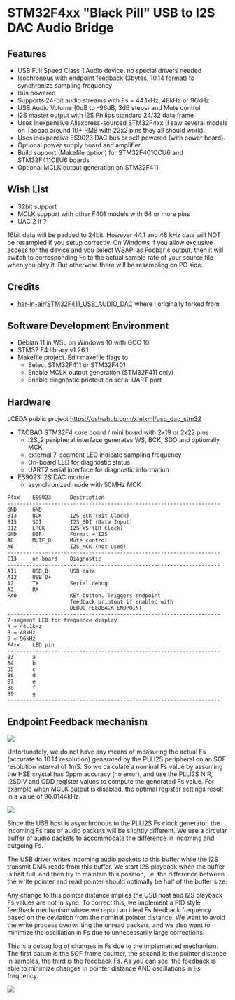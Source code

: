 # STM32F4xx "Black Pill" USB to I2S DAC Audio Bridge

## Features

* USB Full Speed Class 1 Audio device, no special drivers needed
* Isochronous with endpoint feedback (3bytes, 10.14 format) to synchronize sampling frequency
* Bus powered
* Supports 24-bit audio streams with Fs = 44.1kHz, 48kHz or 96kHz
* USB Audio Volume (0dB to -96dB, 3dB steps) and Mute control 
* I2S master output with I2S Philips standard 24/32 data frame
* Uses inexpensive Aliexpress-sourced STM32F4xx (I saw several models on Taobao around 10+ RMB with 22x2 pins they all should work).
* Uses inexpensive ES9023 DAC bus or self powered (with power board).
* Optional power supply board and amplifier
* Build support (Makefile option) for STM32F401CCU6 and STM32F411CEU6 boards 
* Optional MCLK output generation on STM32F411

## Wish List

* 32bit support
* MCLK support with other F401 models with 64 or more pins
* UAC 2 if ?

16bit data will be padded to 24bit. However 44.1 and 48 kHz data will NOT be resampled if you setup correctly. On Windows if you allow exclusive access for the device and you select WSAPI as Foobar's output, then it will switch to corresponding Fs to the actual sample rate of your source file when you play it. But otherwise there will be resampling on PC side.

## Credits
* [har-in-air/STM32F411_USB_AUDIO_DAC](https://github.com/har-in-air/STM32F411_USB_AUDIO_DAC) where I originally forked from


## Software Development Environment
* Debian 11 in WSL on Windows 10 with GCC 10
* STM32 F4 library v1.26.1
* Makefile project. Edit makefile flags to
  * Select STM32F411 or STM32F401
  * Enable MCLK output generation (STM32F411 only)
  * Enable diagnostic printout on serial UART port 

## Hardware

LCEDA public project https://oshwhub.com/xmlxml/usb_dac_stm32

* TAOBAO STM32F4 core board / mini board with 2x19 or 2x22 pins
	* I2S_2 peripheral interface generates WS, BCK, SDO and optionally MCK
	* external 7-segment LED indicate sampling frequency
	* On-board LED for diagnostic status
	* UART2 serial interface for diagnostic information
* ES9023 I2S DAC module
	* asynchronized mode with 50MHz MCK
```
F4xx    ES9023      Description
--------------------------------------------------------------------
GND     GND
B13     BCK         I2S_BCK (Bit Clock)
B15     SDI         I2S_SDI (Data Input)
B12     LRCK        I2S_WS (LR Clock)
GND     DIF         Format = I2S
A8      MUTE_B      Mute control
A6      -           I2S_MCK (not used)
--------------------------------------------------------------------
C13     on-board    Diagnostic
--------------------------------------------------------------------
A11     USB_D-      USB data
A12     USB_D+
A2      TX          Serial debug
A3      RX
PA0                 KEY button. Triggers endpoint  
                    feedback printout if enabled with  
                    DEBUG_FEEDBACK_ENDPOINT
--------------------------------------------------------------------
7-segment LED for frequence display
4 = 44.1kHz
8 = 48kHz
9 = 96kHz
F4xx    LED pin
--------------------------------------------------------------------
B3      a
B4      b
B5      c
B6      d
B7      e
B8      f
B9      g
--------------------------------------------------------------------
```    

## Endpoint Feedback mechanism

<img src="docs/feedback_endpoint_spec.png" />

Unfortunately, we do not have any means of measuring the actual Fs (accurate to 10.14 resolution)
generated by the PLLI2S peripheral on an SOF resolution interval of 1mS. So we calculate
a nominal Fs value by assuming the HSE crystal has 0ppm accuracy (no error), and use the PLLI2S N,R,
I2SDIV and ODD register values to compute the generated Fs value. For example when MCLK output
is disabled, the optimal register settings result in a value of 96.0144kHz.

<img src="docs/i2s_pll_settings.png" />

Since the USB host is asynchronous to the PLLI2S Fs clock generator, the incoming Fs rate of audio packets will be slightly different. We use
a circular buffer of audio packets to accommodate the difference in incoming and outgoing Fs. 

The USB driver writes incoming audio packets to this buffer while the I2S transmit DMA reads from this buffer. We start I2S playback when the buffer is half full, and then try to maintain this position, i.e. the difference between the write pointer and read pointer should optimally be half of the buffer size.

Any change to this pointer distance implies the USB host and I2S playback Fs values are not in sync.
To correct this, we implement a PID style feedback mechanism where we report an ideal Fs feedback frequency
based on the deviation from the nominal pointer distance. We want to avoid the write process overwriting the unread packets, and we also want to minimize the oscillation in Fs due to unnecessarily large corrections.

This is a debug log of changes in Fs due to the implemented mechanism. The first datum is the SOF frame counter, the second is the pointer distance in samples, the third is the feedback Fs. As you can see, the feedback is able to minimize changes in pointer distance AND oscillations in Fs frequency.

<img src="docs/endpoint_feedback.png" />

